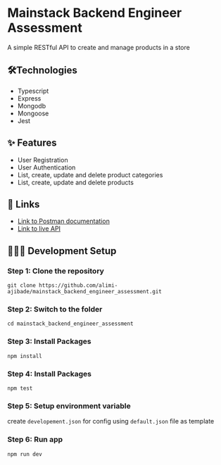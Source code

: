 # Mainstack Backend Engineer Assessment
A simple RESTful API to create and manage products in a store

## 🛠️Technologies
- Typescript
- Express
- Mongodb
- Mongoose
- Jest

## ✨ Features
- User Registration
- User Authentication
- List, create, update and delete product categories
- List, create, update and delete products

## :link: Links
- [Link to Postman documentation](https://documenter.getpostman.com/view/23398009/2sAXqqe3mm) 
- [Link to live API](https://mainstack.azurewebsites.net)

## 🧑🏻‍💻 Development Setup
### Step 1: Clone the repository
    git clone https://github.com/alimi-ajibade/mainstack_backend_engineer_assessment.git
### Step 2: Switch to the folder
    cd mainstack_backend_engineer_assessment
### Step 3: Install Packages
    npm install
### Step 4: Install Packages
    npm test
### Step 5: Setup environment variable
  create `developement.json` for config using `default.json` file as template
### Step 6: Run app
    npm run dev


